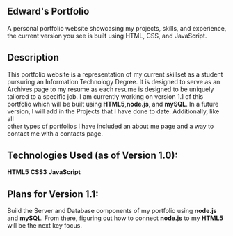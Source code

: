 ## Edward's Portfolio
A personal portfolio website showcasing my projects, skills, and experience, the current version you see is built using HTML, CSS, and JavaScript. 

## Description
This portfolio website is a representation of my current skillset as a student pursuring an Information Technology Degree. It is designed to serve as
an Archives page to my resume as each resume is designed to be uniquely tailored to a specific job. I am currently working on version 1.1 of this portfolio
which will be built using **HTML5**,**node.js**, and **mySQL**. In a future version, I will add in the Projects that I have done to date. Additionally, like all  
other types of portfolios I have included an about me page and a way to contact me with a contacts page.  

## Technologies Used (as of Version 1.0):
**HTML5**
**CSS3**
**JavaScript**

## Plans for Version 1.1:
Build the Server and Database components of my portfolio using **node.js** and **mySQL**. From there, 
figuring out how to connect **node.js** to my **HTML5** will be the next key focus.  
